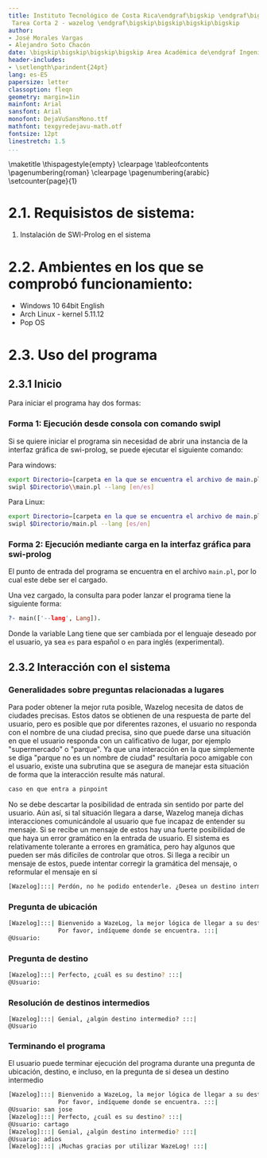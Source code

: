 ```yaml
---
title: Instituto Tecnológico de Costa Rica\endgraf\bigskip \endgraf\bigskip\bigskip\
 Tarea Corta 2 - wazelog \endgraf\bigskip\bigskip\bigskip\bigskip
author: 
- José Morales Vargas 
- Alejandro Soto Chacón
date: \bigskip\bigskip\bigskip\bigskip Area Académica de\endgraf Ingeniería en Computadores \endgraf\bigskip\bigskip\ Lenguajes, Compiladores \endgraf e intérpretes (CE3104) \endgraf\bigskip\bigskip Profesor Marco Rivera Meneses \endgraf\vfill  Semestre I
header-includes:
- \setlength\parindent{24pt}
lang: es-ES
papersize: letter
classoption: fleqn
geometry: margin=1in
mainfont: Arial
sansfont: Arial
monofont: DejaVuSansMono.ttf 
mathfont: texgyredejavu-math.otf 
fontsize: 12pt
linestretch: 1.5
...
```


\maketitle
\thispagestyle{empty}
\clearpage
\tableofcontents
\pagenumbering{roman}
\clearpage
\pagenumbering{arabic}
\setcounter{page}{1}




# 2.1. Requisistos de sistema:

1. Instalación de SWI-Prolog en el sistema

# 2.2. Ambientes en los que se comprobó funcionamiento:

- Windows 10 64bit English
- Arch Linux - kernel 5.11.12
- Pop OS

# 2.3. Uso del programa

## 2.3.1 Inicio

Para iniciar el programa hay dos formas:

### Forma 1: Ejecución desde consola con comando swipl

Si se quiere iniciar el programa sin necesidad de abrir una instancia de la interfaz gráfica de swi-prolog, se puede ejecutar el siguiente comando:


Para windows:

```sh
export Directorio=[carpeta en la que se encuentra el archivo de main.pl]
swipl $Directorio\\main.pl --lang [en/es]
```

Para Linux:

```sh
export Directorio=[carpeta en la que se encuentra el archivo de main.pl]
swipl $Directorio/main.pl --lang [es/en]
```

### Forma 2: Ejecución mediante carga en la interfaz gráfica para swi-prolog

El punto de entrada del programa se encuentra en el archivo `main.pl`, por lo cual este debe ser el cargado. 

Una vez cargado, la consulta para poder lanzar el programa tiene la siguiente forma:

```prolog
?- main(['--lang', Lang]).
```

Donde la variable Lang tiene que ser cambiada por el lenguaje deseado por el usuario, ya sea `es` para español o `en` para inglés (experimental).

## 2.3.2 Interacción con el sistema

### Generalidades sobre preguntas relacionadas a lugares

Para poder obtener la mejor ruta posible, Wazelog necesita de datos de ciudades precisas. Estos datos se obtienen de una respuesta de parte del usuario, pero es posible que por diferentes razones, el usuario no responda con el nombre de una ciudad precisa, sino que puede darse una situación en que el usuario responda con un calificativo de lugar, por ejemplo "supermercado" o "parque". Ya que una interacción en la que simplemente se diga "parque no es un nombre de ciudad" resultaría poco amigable con el usuario, existe una subrutina que se asegura de manejar esta situación de forma que la interacción resulte más natural.

```sh
caso en que entra a pinpoint
```

No se debe descartar la posibilidad de entrada sin sentido por parte del usuario. Aún así, si tal situación llegara a darse, Wazelog maneja dichas interacciones comunicándole al usuario que fue incapaz de entender su mensaje. Si se recibe un mensaje de estos hay una fuerte posibilidad de que haya un error gramático en la entrada de usuario. El sistema es relativamente tolerante a errores en gramática, pero hay algunos que pueden ser más difíciles de controlar que otros. Si llega a recibir un mensaje de estos, puede intentar corregir la gramática del mensaje, o reformular el mensaje en sí

```sh
[Wazelog]:::| Perdón, no he podido entenderle. ¿Desea un destino intermedio? :::|
```


### Pregunta de ubicación

```sh
[Wazelog]:::| Bienvenido a WazeLog, la mejor lógica de llegar a su destino.
			  Por favor, indíqueme donde se encuentra. :::|
@Usuario:
```

### Pregunta de destino

```sh
[Wazelog]:::| Perfecto, ¿cuál es su destino? :::|
@Usuario: 
```

### Resolución de destinos intermedios

```
[Wazelog]:::| Genial, ¿algún destino intermedio? :::|
@Usuario
```


### Terminando el programa

El usuario puede terminar ejecución del programa durante una pregunta de ubicación, destino, e incluso, en la pregunta de si desea un destino intermedio

```sh
[Wazelog]:::| Bienvenido a WazeLog, la mejor lógica de llegar a su destino.
			  Por favor, indíqueme donde se encuentra. :::|
@Usuario: san jose
[Wazelog]:::| Perfecto, ¿cuál es su destino? :::|
@Usuario: cartago
[Wazelog]:::| Genial, ¿algún destino intermedio? :::|
@Usuario: adios
[Wazelog]:::| ¡Muchas gracias por utilizar WazeLog! :::|
```


